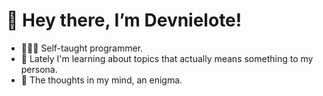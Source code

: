 # 👋 Hey there, I’m Devnielote! 
- 👨🏻‍💻 Self-taught programmer.
- 🐢 Lately I'm learning about topics that actually means something to my persona.
- 🥛 The thoughts in my mind, an enigma.
<!---
Devnielote/Devnielote is a ✨ special ✨ repository because its `README.md` (this file) appears on your GitHub profile.
You can click the Preview link to take a look at your changes.
--->
